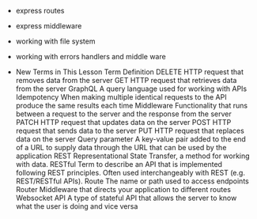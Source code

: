 - express routes 
- express middleware
- working with file system 
- working with errors handlers and middle ware

- New Terms in This Lesson
Term	Definition
DELETE	HTTP request that removes data from the server
GET	HTTP request that retrieves data from the server
GraphQL	A query language used for working with APIs
Idempotency	When making multiple identical requests to the API produce the same results each time
Middleware	Functionality that runs between a request to the server and the response from the server
PATCH	HTTP request that updates data on the server
POST	HTTP request that sends data to the server
PUT	HTTP request that replaces data on the server
Query parameter	A key-value pair added to the end of a URL to supply data through the URL that can be used by the application
REST	Representational State Transfer, a method for working with data.
RESTful	Term to describe an API that is implemented following REST principles. Often used interchangeably with REST (e.g. REST/RESTful APIs).
Route	The name or path used to access endpoints
Router	Middleware that directs your application to different routes
Websocket API	A type of stateful API that allows the server to know what the user is doing and vice versa